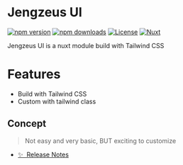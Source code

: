 <!--
Get your module up and running quickly.

Find and replace all on all files (CMD+SHIFT+F):
- Name: My Module
- Package name: my-module
- Description: My new Nuxt module
-->

# Jengzeus UI

[![npm version][npm-version-src]][npm-version-href]
[![npm downloads][npm-downloads-src]][npm-downloads-href]
[![License][license-src]][license-href]
[![Nuxt][nuxt-src]][nuxt-href]

Jengzeus UI is a nuxt module build with Tailwind CSS

# Features
- Build with Tailwind CSS
- Custom with tailwind class

## Concept
> Not easy and very basic, BUT exciting to customize

- [✨ &nbsp;Release Notes](/CHANGELOG.md)
<!-- - [🏀 Online playground](https://stackblitz.com/github/your-org/my-module?file=playground%2Fapp.vue) -->
<!-- - [📖 &nbsp;Documentation](https://example.com) -->

</details>


<!-- Badges -->
[npm-version-src]: https://img.shields.io/npm/v/@jeng3zeus/jengzeus-ui/latest.svg?style=flat&colorA=020420&colorB=00DC82
[npm-version-href]: https://www.npmjs.com/package/@jeng3zeus/jengzeus-ui

[npm-downloads-src]: https://img.shields.io/npm/dm/@jeng3zeus/jengzeus-ui.svg?style=flat&colorA=020420&colorB=00DC82
[npm-downloads-href]: https://www.npmjs.com/package/@jeng3zeus/jengzeus-ui

[license-src]: https://img.shields.io/github/license/JENGZY-devBoi/Jengzeus-ui.svg?style=flat&colorA=020420&colorB=00DC82
[license-href]: https://github.com/JENGZY-devBoi/Jengzeus-ui/blob/main/LICENSE

[nuxt-src]: https://img.shields.io/badge/Nuxt-020420?logo=nuxt.js
[nuxt-href]: https://nuxt.com
